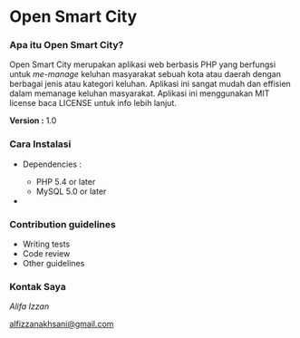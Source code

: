 # Open Smart City #

### Apa itu Open Smart City? ###

Open Smart City merupakan aplikasi web berbasis PHP yang berfungsi untuk *me-manage* keluhan masyarakat sebuah kota atau daerah dengan berbagai jenis atau kategori keluhan. Aplikasi ini sangat mudah dan effisien dalam memanage keluhan masyarakat. Aplikasi ini menggunakan MIT license baca LICENSE untuk info lebih lanjut.

**Version :** 1.0

### Cara Instalasi ###

* Dependencies : 
  * PHP 5.4 or later
  * MySQL 5.0 or later
  
* 


### Contribution guidelines ###

* Writing tests
* Code review
* Other guidelines

### Kontak Saya ###
*Alifa Izzan*       

alfizzanakhsani@gmail.com